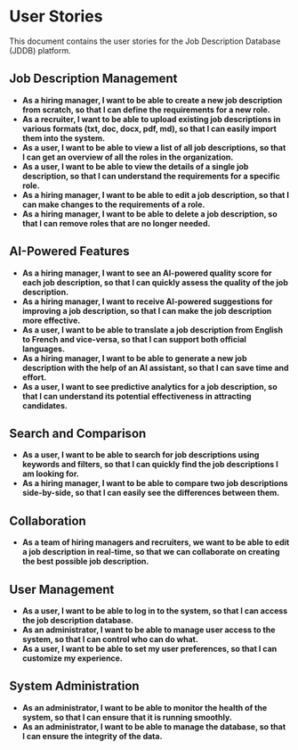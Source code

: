 # User Stories

This document contains the user stories for the Job Description Database (JDDB) platform.

## Job Description Management

*   **As a hiring manager, I want to be able to create a new job description from scratch, so that I can define the requirements for a new role.**
*   **As a recruiter, I want to be able to upload existing job descriptions in various formats (txt, doc, docx, pdf, md), so that I can easily import them into the system.**
*   **As a user, I want to be able to view a list of all job descriptions, so that I can get an overview of all the roles in the organization.**
*   **As a user, I want to be able to view the details of a single job description, so that I can understand the requirements for a specific role.**
*   **As a hiring manager, I want to be able to edit a job description, so that I can make changes to the requirements of a role.**
*   **As a hiring manager, I want to be able to delete a job description, so that I can remove roles that are no longer needed.**

## AI-Powered Features

*   **As a hiring manager, I want to see an AI-powered quality score for each job description, so that I can quickly assess the quality of the job description.**
*   **As a hiring manager, I want to receive AI-powered suggestions for improving a job description, so that I can make the job description more effective.**
*   **As a user, I want to be able to translate a job description from English to French and vice-versa, so that I can support both official languages.**
*   **As a hiring manager, I want to be able to generate a new job description with the help of an AI assistant, so that I can save time and effort.**
*   **As a user, I want to see predictive analytics for a job description, so that I can understand its potential effectiveness in attracting candidates.**

## Search and Comparison

*   **As a user, I want to be able to search for job descriptions using keywords and filters, so that I can quickly find the job descriptions I am looking for.**
*   **As a hiring manager, I want to be able to compare two job descriptions side-by-side, so that I can easily see the differences between them.**

## Collaboration

*   **As a team of hiring managers and recruiters, we want to be able to edit a job description in real-time, so that we can collaborate on creating the best possible job description.**

## User Management

*   **As a user, I want to be able to log in to the system, so that I can access the job description database.**
*   **As an administrator, I want to be able to manage user access to the system, so that I can control who can do what.**
*   **As a user, I want to be able to set my user preferences, so that I can customize my experience.**

## System Administration

*   **As an administrator, I want to be able to monitor the health of the system, so that I can ensure that it is running smoothly.**
*   **As an administrator, I want to be able to manage the database, so that I can ensure the integrity of the data.**
